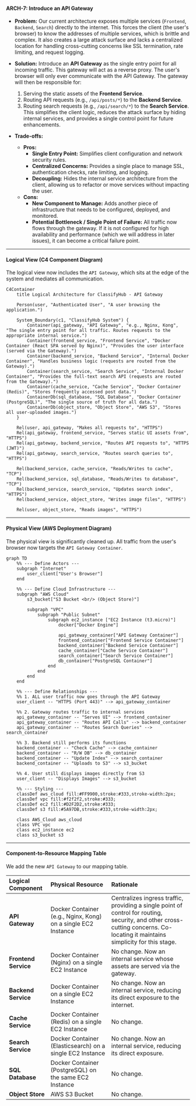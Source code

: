 #### **ARCH-7: Introduce an API Gateway**

*   **Problem:** Our current architecture exposes multiple services (`Frontend`, `Backend`, `Search`) directly to the internet. This forces the client (the user's browser) to know the addresses of multiple services, which is brittle and complex. It also creates a large attack surface and lacks a centralized location for handling cross-cutting concerns like SSL termination, rate limiting, and request logging.

*   **Solution:** Introduce an **API Gateway** as the single entry point for all incoming traffic. This gateway will act as a reverse proxy. The user's browser will only ever communicate with the API Gateway. The gateway will then be responsible for:
    1.  Serving the static assets of the **Frontend Service**.
    2.  Routing API requests (e.g., `/api/posts/*`) to the **Backend Service**.
    3.  Routing search requests (e.g., `/api/search/*`) to the **Search Service**.
    This simplifies the client logic, reduces the attack surface by hiding internal services, and provides a single control point for future enhancements.

*   **Trade-offs:**
    *   **Pros:**
        *   **Single Entry Point:** Simplifies client configuration and network security rules.
        *   **Centralized Concerns:** Provides a single place to manage SSL, authentication checks, rate limiting, and logging.
        *   **Decoupling:** Hides the internal service architecture from the client, allowing us to refactor or move services without impacting the user.
    *   **Cons:**
        *   **New Component to Manage:** Adds another piece of infrastructure that needs to be configured, deployed, and monitored.
        *   **Potential Bottleneck / Single Point of Failure:** All traffic now flows through the gateway. If it is not configured for high availability and performance (which we will address in later issues), it can become a critical failure point.

---

#### **Logical View (C4 Component Diagram)**

The logical view now includes the `API Gateway`, which sits at the edge of the system and mediates all communication.

```mermaid
C4Container
    title Logical Architecture for ClassifyHub - API Gateway

    Person(user, "Authenticated User", "A user browsing the application.")

    System_Boundary(c1, "ClassifyHub System") {
        Container(api_gateway, "API Gateway", "e.g., Nginx, Kong", "The single entry point for all traffic. Routes requests to the appropriate internal service.")
        Container(frontend_service, "Frontend Service", "Docker Container (React SPA served by Nginx)", "Provides the user interface (served via the Gateway).")
        Container(backend_service, "Backend Service", "Internal Docker Container", "Handles business logic (requests are routed from the Gateway).")
        Container(search_service, "Search Service", "Internal Docker Container", "Provides the full-text search API (requests are routed from the Gateway).")
        Container(cache_service, "Cache Service", "Docker Container (Redis)", "Stores frequently accessed post data.")
        ContainerDb(sql_database, "SQL Database", "Docker Container (PostgreSQL)", "The single source of truth for all data.")
        ContainerDb(object_store, "Object Store", "AWS S3", "Stores all user-uploaded images.")
    }
    
    Rel(user, api_gateway, "Makes all requests to", "HTTPS")
    Rel(api_gateway, frontend_service, "Serves static UI assets from", "HTTPS")
    Rel(api_gateway, backend_service, "Routes API requests to", "HTTPS (JWT)")
    Rel(api_gateway, search_service, "Routes search queries to", "HTTPS")

    Rel(backend_service, cache_service, "Reads/Writes to cache", "TCP")
    Rel(backend_service, sql_database, "Reads/Writes to database", "TCP")
    Rel(backend_service, search_service, "Updates search index", "HTTPS")
    Rel(backend_service, object_store, "Writes image files", "HTTPS")
    
    Rel(user, object_store, "Reads images", "HTTPS")
```

---

#### **Physical View (AWS Deployment Diagram)**

The physical view is significantly cleaned up. All traffic from the user's browser now targets the `API Gateway Container`.

```mermaid
graph TD
    %% --- Define Actors ---
    subgraph "Internet"
        user_client["User's Browser"]
    end

    %% --- Define Cloud Infrastructure ---
    subgraph "AWS Cloud"
        s3_bucket["S3 Bucket <br/> (Object Store)"]

        subgraph "VPC"
            subgraph "Public Subnet"
                subgraph ec2_instance ["EC2 Instance (t3.micro)"]
                    docker["Docker Engine"]
                    
                    api_gateway_container["API Gateway Container"]
                    frontend_container["Frontend Service Container"]
                    backend_container["Backend Service Container"]
                    cache_container["Cache Service Container"]
                    search_container["Search Service Container"]
                    db_container["PostgreSQL Container"]
                end
            end
        end
    end

    %% --- Define Relationships ---
    %% 1. ALL user traffic now goes through the API Gateway
    user_client -- "HTTPS (Port 443)" --> api_gateway_container
    
    %% 2. Gateway routes traffic to internal services
    api_gateway_container -- "Serves UI" --> frontend_container
    api_gateway_container -- "Routes API Calls" --> backend_container
    api_gateway_container -- "Routes Search Queries" --> search_container

    %% 3. Backend still performs its functions
    backend_container -- "Check Cache" --> cache_container
    backend_container -- "R/W DB" --> db_container
    backend_container -- "Update Index" --> search_container
    backend_container -- "Uploads to S3" --> s3_bucket
    
    %% 4. User still displays images directly from S3
    user_client -- "Displays Images" --> s3_bucket

    %% --- Styling ---
    classDef aws_cloud fill:#FF9900,stroke:#333,stroke-width:2px;
    classDef vpc fill:#f2f2f2,stroke:#333;
    classDef ec2 fill:#D2F2D2,stroke:#333;
    classDef s3 fill:#5A97DB,stroke:#333,stroke-width:2px;

    class AWS_Cloud aws_cloud
    class VPC vpc
    class ec2_instance ec2
    class s3_bucket s3
```

---

#### **Component-to-Resource Mapping Table**

We add the new `API Gateway` to our mapping table.

| Logical Component | Physical Resource | Rationale |
| :--- | :--- | :--- |
| **API Gateway** | Docker Container (e.g., Nginx, Kong) on a single EC2 Instance | Centralizes ingress traffic, providing a single point of control for routing, security, and other cross-cutting concerns. Co-locating it maintains simplicity for this stage. |
| **Frontend Service** | Docker Container (Nginx) on a single EC2 Instance | No change. Now an internal service whose assets are served via the gateway. |
| **Backend Service** | Docker Container on a single EC2 Instance | No change. Now an internal service, reducing its direct exposure to the internet. |
| **Cache Service** | Docker Container (Redis) on a single EC2 Instance | No change. |
| **Search Service** | Docker Container (Elasticsearch) on a single EC2 Instance | No change. Now an internal service, reducing its direct exposure. |
| **SQL Database** | Docker Container (PostgreSQL) on the same EC2 Instance | No change. |
| **Object Store** | AWS S3 Bucket | No change. |
